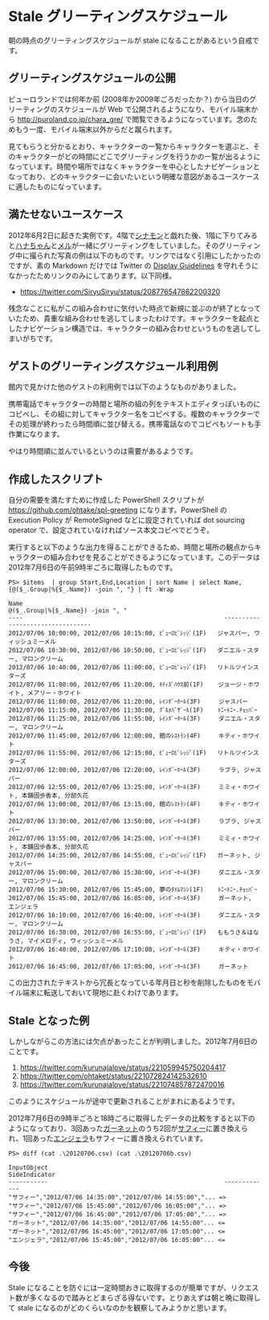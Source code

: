 ﻿Stale グリーティングスケジュール
================================

朝の時点のグリーティングスケジュールが stale になることがあるという自戒です。

グリーティングスケジュールの公開
--------------------------------

ピューロランドでは何年か前 (2008年か2009年ごろだったか？) から当日のグリーティングのスケジュールが Web で公開されるようになり、モバイル端末から <http://puroland.co.jp/chara_gre/> で閲覧できるようになっています。念のためもう一度、モバイル端末以外からだと蹴られます。

見てもらうと分かるとおり、キャラクターの一覧からキャラクターを選ぶと、そのキャラクターがどの時間にどこでグリーティングを行うかの一覧が出るようになっています。時間や場所ではなくキャラクターを中心としたナビゲーションとなっており、どのキャラクターに会いたいという明確な意図があるユースケースに適したものになっています。

満たせないユースケース
----------------------

2012年6月2日に起きた実例です。4階で[シナモン](http://www.puroland.jp/character/cinnamon)と戯れた後、1階に下りてみると[ハナちゃん](http://www.puroland.jp/character/usahana)と[メル](http://www.puroland.jp/character/w_mell)が一緒にグリーティングをしていました。そのグリーティング中に撮られた写真の例は以下のものです。リンクではなく引用にしたかったのですが、素の Markdown だけでは Twitter の [Display Guidelines](https://dev.twitter.com/terms/display-guidelines) を守れそうになかったためリンクのみにしてあります。以下同様。

* <https://twitter.com/SiryuSiryu/status/208776547862200320>

残念なことに私がこの組み合わせに気付いた時点で新規に並ぶのが終了となっていたため、貴重な組み合わせを逃してしまったわけです。キャラクターを起点としたナビゲーション構造では、キャラクターの組み合わせというものを逃してしまいがちです。

ゲストのグリーティングスケジュール利用例
----------------------------------------

館内で見かけた他のゲストの利用例では以下のようなものがありました。

携帯電話でキャラクターの時間と場所の組の列をテキストエディタっぽいものにコピペし、その組に対してキャラクター名をコピペする。複数のキャラクターでその処理が終わったら時間順に並び替える。携帯電話なのでコピペもソートも手作業になります。

やはり時間順に並んでいるというのは需要があるようです。

作成したスクリプト
------------------

自分の需要を満たすために作成した PowerShell スクリプトが <https://github.com/ohtake/spl-greeting> になります。PowerShell の Execution Policy が RemoteSigned などに設定されていれば dot sourcing operator で、設定されていなければソース本文コピペでどうぞ。

実行すると以下のような出力を得ることができるため、時間と場所の観点からキャラクターの組み合わせを見ることができるようになっています。このデータは2012年7月6日の午前9時半ごろに取得したものです。

```
PS> $items  | group Start,End,Location | sort Name | select Name,{@($_.Group|%{$_.Name}) -join ", "} | ft -Wrap

Name                                                        @($_.Group|%{$_.Name}) -join ", "
----                                                        ---------------------------------
2012/07/06 10:00:00, 2012/07/06 10:15:00, ﾋﾟｭｰﾛﾋﾞﾚｯｼﾞ(1F)   ジャスパー, ウィッシュミーメル
2012/07/06 10:30:00, 2012/07/06 10:50:00, ﾋﾟｭｰﾛﾋﾞﾚｯｼﾞ(1F)   ダニエル・スター, マロンクリーム
2012/07/06 10:40:00, 2012/07/06 11:00:00, ﾋﾟｭｰﾛﾋﾞﾚｯｼﾞ(1F)   リトルツインスターズ
2012/07/06 11:00:00, 2012/07/06 11:20:00, ｷﾃｨｽﾞﾊｳｽ前(1F)    ジョージ・ホワイト, メアリー・ホワイト
2012/07/06 11:00:00, 2012/07/06 11:20:00, ﾚｲﾝﾎﾞｰﾎｰﾙ(3F)     ジャスパー
2012/07/06 11:15:00, 2012/07/06 11:30:00, ｸﾞﾙﾒﾊﾞｻﾞｰﾙ(1F)    ﾄﾆｰﾄﾆｰ.ﾁｮｯﾊﾟｰ
2012/07/06 11:25:00, 2012/07/06 11:55:00, ﾚｲﾝﾎﾞｰﾎｰﾙ(3F)     ダニエル・スター, マロンクリーム
2012/07/06 11:45:00, 2012/07/06 12:00:00, 館のﾚｽﾄﾗﾝ(4F)     キティ・ホワイト
2012/07/06 11:55:00, 2012/07/06 12:15:00, ﾋﾟｭｰﾛﾋﾞﾚｯｼﾞ(1F)   リトルツインスターズ
2012/07/06 12:00:00, 2012/07/06 12:20:00, ﾚｲﾝﾎﾞｰﾎｰﾙ(3F)     ラブラ, ジャスパー
2012/07/06 12:55:00, 2012/07/06 13:25:00, ﾚｲﾝﾎﾞｰﾎｰﾙ(3F)     ミミィ・ホワイト, 本舗固歩香本, 分部久花
2012/07/06 13:00:00, 2012/07/06 13:15:00, 館のﾚｽﾄﾗﾝ(4F)     キティ・ホワイト
2012/07/06 13:30:00, 2012/07/06 13:50:00, ﾚｲﾝﾎﾞｰﾎｰﾙ(3F)     ラブラ, ジャスパー
2012/07/06 13:55:00, 2012/07/06 14:25:00, ﾚｲﾝﾎﾞｰﾎｰﾙ(3F)     ミミィ・ホワイト, 本舗固歩香本, 分部久花
2012/07/06 14:35:00, 2012/07/06 14:55:00, ﾋﾟｭｰﾛﾋﾞﾚｯｼﾞ(1F)   ガーネット, ジャスパー
2012/07/06 15:00:00, 2012/07/06 15:30:00, ﾚｲﾝﾎﾞｰﾎｰﾙ(3F)     ダニエル・スター, マロンクリーム
2012/07/06 15:30:00, 2012/07/06 15:45:00, 夢のﾀｲﾑﾏｼﾝ(1F)    ﾄﾆｰﾄﾆｰ.ﾁｮｯﾊﾟｰ
2012/07/06 15:45:00, 2012/07/06 16:05:00, ﾚｲﾝﾎﾞｰﾎｰﾙ(3F)     ガーネット, エンジェラ
2012/07/06 16:10:00, 2012/07/06 16:40:00, ﾚｲﾝﾎﾞｰﾎｰﾙ(3F)     ダニエル・スター, マロンクリーム
2012/07/06 16:30:00, 2012/07/06 16:55:00, ﾋﾟｭｰﾛﾋﾞﾚｯｼﾞ(1F)   ももうさ＆はなうさ, マイメロディ, ウィッシュミーメル
2012/07/06 16:40:00, 2012/07/06 17:10:00, ﾚｲﾝﾎﾞｰﾎｰﾙ(3F)     キティ・ホワイト
2012/07/06 16:45:00, 2012/07/06 17:05:00, ﾚｲﾝﾎﾞｰﾎｰﾙ(3F)     ガーネット
```

この出力されたテキストから冗長となっている年月日と秒を削除したものをモバイル端末に転送しておいて現地に赴くわけであります。

Stale となった例
----------------

しかしながらこの方法には欠点があったことが判明しました。2012年7月6日のことです。

1. <https://twitter.com/kurunajalove/status/221059945750204417>
1. <https://twitter.com/ohtaket/status/221072824142532610>
1. <https://twitter.com/kurunajalove/status/221074857872470016>

このようにスケジュールが途中で更新されることがまれにあるようです。

2012年7月6日の9時半ごろと18時ごろに取得したデータの比較をすると以下のようになっており、3回あった[ガーネット](http://www.puroland.jp/character/garnet)のうち2回が[サフィー](http://www.puroland.jp/character/saffy)に置き換えられ、1回あった[エンジェラ](http://www.puroland.jp/character/angela)もサフィーに置き換えられています。

```
PS> diff (cat .\20120706.csv) (cat .\20120706b.csv)

InputObject                                                 SideIndicator
-----------                                                 -------------
"サフィー","2012/07/06 14:35:00","2012/07/06 14:55:00","... =>
"サフィー","2012/07/06 15:45:00","2012/07/06 16:05:00","... =>
"サフィー","2012/07/06 16:45:00","2012/07/06 17:05:00","... =>
"ガーネット","2012/07/06 14:35:00","2012/07/06 14:55:00"... <=
"ガーネット","2012/07/06 16:45:00","2012/07/06 17:05:00"... <=
"エンジェラ","2012/07/06 15:45:00","2012/07/06 16:05:00"... <=
```

今後
----

Stale になることを防ぐには一定時間おきに取得するのが簡単ですが、リクエスト数が多くなるので踏みとどまらざる得ないです。とりあえずは朝と晩に取得して stale になるのがどのくらいなのかを観察してみようかと思います。

